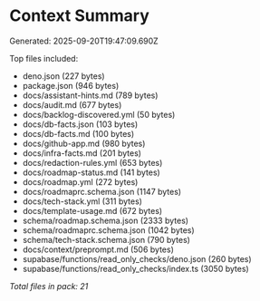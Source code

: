 # Context Summary

Generated: 2025-09-20T19:47:09.690Z

Top files included:

- deno.json (227 bytes)
- package.json (946 bytes)
- docs/assistant-hints.md (789 bytes)
- docs/audit.md (677 bytes)
- docs/backlog-discovered.yml (50 bytes)
- docs/db-facts.json (103 bytes)
- docs/db-facts.md (100 bytes)
- docs/github-app.md (980 bytes)
- docs/infra-facts.md (201 bytes)
- docs/redaction-rules.yml (653 bytes)
- docs/roadmap-status.md (141 bytes)
- docs/roadmap.yml (272 bytes)
- docs/roadmaprc.schema.json (1147 bytes)
- docs/tech-stack.yml (311 bytes)
- docs/template-usage.md (672 bytes)
- schema/roadmap.schema.json (2333 bytes)
- schema/roadmaprc.schema.json (1042 bytes)
- schema/tech-stack.schema.json (790 bytes)
- docs/context/preprompt.md (506 bytes)
- supabase/functions/read_only_checks/deno.json (260 bytes)
- supabase/functions/read_only_checks/index.ts (3050 bytes)

_Total files in pack: 21_

